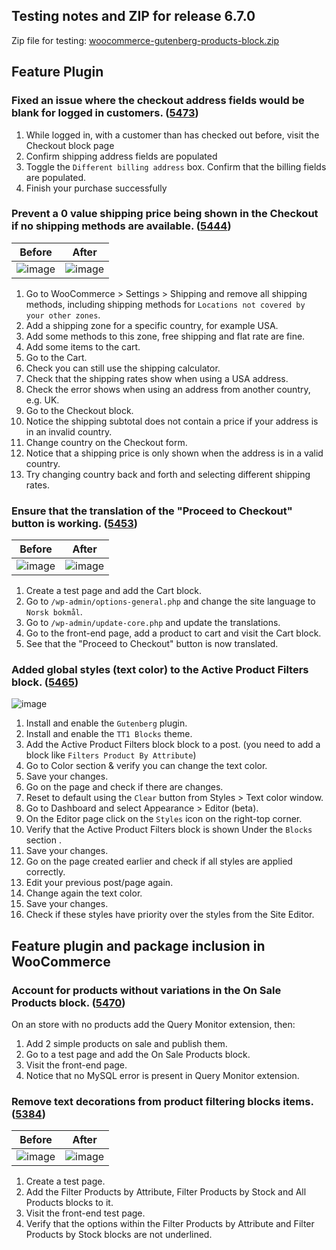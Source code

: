 ## Testing notes and ZIP for release 6.7.0

Zip file for testing: [woocommerce-gutenberg-products-block.zip](https://github.com/woocommerce/woocommerce-gutenberg-products-block/files/7802539/woocommerce-gutenberg-products-block.zip)

## Feature Plugin

### Fixed an issue where the checkout address fields would be blank for logged in customers. ([5473](https://github.com/woocommerce/woocommerce-gutenberg-products-block/pull/5473))

1. While logged in, with a customer than has checked out before, visit the Checkout block page
2. Confirm shipping address fields are populated
3. Toggle the `Different billing address` box. Confirm that the billing fields are populated.
4. Finish your purchase successfully

### Prevent a 0 value shipping price being shown in the Checkout if no shipping methods are available. ([5444](https://github.com/woocommerce/woocommerce-gutenberg-products-block/pull/5444))

| Before                                                                                                         | After                                                                                                          |
| -------------------------------------------------------------------------------------------------------------- | -------------------------------------------------------------------------------------------------------------- |
| ![image](https://user-images.githubusercontent.com/5656702/147132243-bd42c69c-415b-45d6-9e7f-ebd02e1c0ab9.png) | ![image](https://user-images.githubusercontent.com/5656702/147132055-1efbd023-f99c-4651-bccc-5608ddc7ba7a.png) |

1. Go to WooCommerce > Settings > Shipping and remove all shipping methods, including shipping methods for `Locations not covered by your other zones`.
2. Add a shipping zone for a specific country, for example USA.
3. Add some methods to this zone, free shipping and flat rate are fine.
4. Add some items to the cart.
5. Go to the Cart.
6. Check you can still use the shipping calculator.
7. Check that the shipping rates show when using a USA address.
8. Check the error shows when using an address from another country, e.g. UK.
9. Go to the Checkout block.
10. Notice the shipping subtotal does not contain a price if your address is in an invalid country.
11. Change country on the Checkout form.
12. Notice that a shipping price is only shown when the address is in a valid country.
13. Try changing country back and forth and selecting different shipping rates.

### Ensure that the translation of the "Proceed to Checkout" button is working. ([5453](https://github.com/woocommerce/woocommerce-gutenberg-products-block/pull/5453))

| Before                                                                                                         | After                                                                                                          |
| -------------------------------------------------------------------------------------------------------------- | -------------------------------------------------------------------------------------------------------------- |
| ![image](https://user-images.githubusercontent.com/3323310/147332014-9d76312d-a0a4-4682-94fa-5fbed6957380.png) | ![image](https://user-images.githubusercontent.com/3323310/147332020-48140705-4b7f-44e4-b967-0459424a33cd.png) |

1. Create a test page and add the Cart block.
2. Go to `/wp-admin/options-general.php` and change the site language to `Norsk bokmål`.
3. Go to `/wp-admin/update-core.php` and update the translations.
4. Go to the front-end page, add a product to cart and visit the Cart block.
5. See that the "Proceed to Checkout" button is now translated.

### Added global styles (text color) to the Active Product Filters block. ([5465](https://github.com/woocommerce/woocommerce-gutenberg-products-block/pull/5465))

![image](https://user-images.githubusercontent.com/4463174/147587196-86b1ee61-8ec9-41c3-a9dd-0a709b68e513.png)

1. Install and enable the `Gutenberg` plugin.
2. Install and enable the `TT1 Blocks` theme.
3. Add the Active Product Filters block block to a post. (you need to add a block like `Filters Product By Attribute`)
4. Go to Color section & verify you can change the text color.
5. Save your changes.
6. Go on the page and check if there are changes.
7. Reset to default using the `Clear` button from Styles > Text color window.
8. Go to Dashboard and select Appearance > Editor (beta).
9. On the Editor page click on the `Styles` icon on the right-top corner.
10. Verify that the Active Product Filters block is shown Under the `Blocks` section .
11. Save your changes.
12. Go on the page created earlier and check if all styles are applied correctly.
13. Edit your previous post/page again.
14. Change again the text color.
15. Save your changes.
16. Check if these styles have priority over the styles from the Site Editor.

## Feature plugin and package inclusion in WooCommerce

### Account for products without variations in the On Sale Products block. ([5470](https://github.com/woocommerce/woocommerce-gutenberg-products-block/pull/5470))

On an store with no products add the Query Monitor extension, then:

1. Add 2 simple products on sale and publish them.
2. Go to a test page and add the On Sale Products block.
3. Visit the front-end page.
4. Notice that no MySQL error is present in Query Monitor extension.

### Remove text decorations from product filtering blocks items. ([5384](https://github.com/woocommerce/woocommerce-gutenberg-products-block/pull/5384))

| Before                                                                                                         | After                                                                                                          |
| -------------------------------------------------------------------------------------------------------------- | -------------------------------------------------------------------------------------------------------------- |
| ![image](https://user-images.githubusercontent.com/3323310/146129258-794efe6d-b73d-4d33-a7f6-421e0ecaad3f.png) | ![image](https://user-images.githubusercontent.com/3323310/146129264-df7a0531-286c-4316-ab22-5605735d6e26.png) |

1. Create a test page.
2. Add the Filter Products by Attribute, Filter Products by Stock and All Products blocks to it.
3. Visit the front-end test page.
4. Verify that the options within the Filter Products by Attribute and Filter Products by Stock blocks are not underlined.
